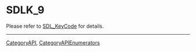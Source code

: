 # SDLK_9

Please refer to [SDL_KeyCode](SDL_KeyCode) for details.

----
[CategoryAPI](CategoryAPI), [CategoryAPIEnumerators](CategoryAPIEnumerators)

